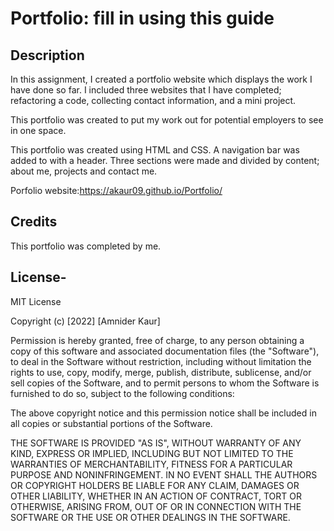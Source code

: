 # Portfolio: fill in using this guide

## Description 

In this assignment, I created a portfolio website which displays the work I have done so far. I included three websites that I have completed; refactoring a code, collecting contact information, and a mini project. 

This portfolio was created to put my work out for potential employers to see in one space.

This portfolio was created using HTML and CSS. A navigation bar was added to with a header. Three sections were made and divided by content; about me, projects and contact me. 



Porfolio website:https://akaur09.github.io/Portfolio/



## Credits

This portfolio was completed by me.


## License- 

MIT License

Copyright (c) [2022] [Amnider Kaur]

Permission is hereby granted, free of charge, to any person obtaining a copy
of this software and associated documentation files (the "Software"), to deal
in the Software without restriction, including without limitation the rights
to use, copy, modify, merge, publish, distribute, sublicense, and/or sell
copies of the Software, and to permit persons to whom the Software is
furnished to do so, subject to the following conditions:

The above copyright notice and this permission notice shall be included in all
copies or substantial portions of the Software.

THE SOFTWARE IS PROVIDED "AS IS", WITHOUT WARRANTY OF ANY KIND, EXPRESS OR
IMPLIED, INCLUDING BUT NOT LIMITED TO THE WARRANTIES OF MERCHANTABILITY,
FITNESS FOR A PARTICULAR PURPOSE AND NONINFRINGEMENT. IN NO EVENT SHALL THE
AUTHORS OR COPYRIGHT HOLDERS BE LIABLE FOR ANY CLAIM, DAMAGES OR OTHER
LIABILITY, WHETHER IN AN ACTION OF CONTRACT, TORT OR OTHERWISE, ARISING FROM,
OUT OF OR IN CONNECTION WITH THE SOFTWARE OR THE USE OR OTHER DEALINGS IN THE
SOFTWARE.

